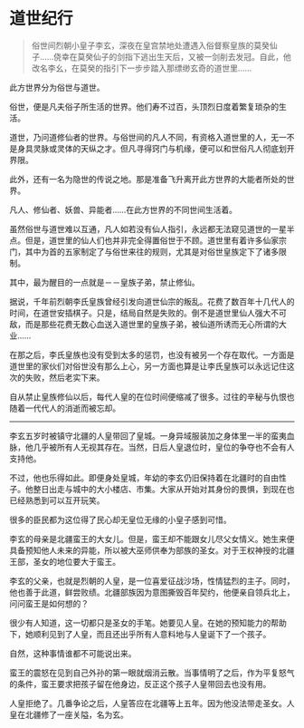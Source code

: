 # 道世纪行

> 俗世间烈朝小皇子李玄，深夜在皇宫禁地处遭遇入俗督察皇族的莫癸仙子……侥幸在莫癸仙子的剑指下逃出生天后，又被一剑削去发冠。自此，他改名李幺，在莫癸的指引下一步步踏入那缥缈玄奇的道世里……

此方世界分为俗世与道世。

俗世，便是凡夫俗子所生活的世界。他们寿不过百，头顶烈日度着繁复琐杂的生活。

道世，乃问道修仙者的世界。与俗世间的凡人不同，有资格入道世里的人，无一不是身具灵脉或灵体的天纵之才。但凡寻得窍门与机缘，便可以和世俗凡人彻底划开界限。

此外，还有一名为隐世的传说之地。那是准备飞升离开此方世界的大能者所处的世界。

凡人、修仙者、妖兽、异能者……在此方世界的不同世间生活着。

虽然俗世与道世难以互通，凡人如若没有仙人指引，永远都无法窥见道世的一星半点。但是，道世里的仙人们也并非完全得置俗世于不顾。道世里有着许多仙家宗门，其中为首的五家制定了与俗世来往的规则，尤其是对俗世皇族定下了诸多限制。

其中，最为醒目的一点就是－－皇族子弟，禁止修仙。

据说，千年前烈朝李氏皇族曾经引发向道世仙宗的叛乱。花费了数百年十几代人的时间，在道世安插棋子。只是，结局自然是失败的。倒不是道世里仙人强大不可敌，而是那些花费无数心血送入道世里的皇族子弟，被仙道所诱而无心所谓的大业……

在那之后，李氏皇族也没有受到太多的惩罚，也没有被另一个存在取代。一方面是道世里的家伙们对俗世没有那么上心，另一方面也算是让李氏皇族可以永远记住这次的失败，然后老实下来。

自从禁止皇族修仙以后，每代人皇的在位时间便缩减了很多。过往的辛秘与仇恨也随着一代代人的消逝而被忘却。

------

李玄五岁时被镇守北疆的人皇带回了皇城。一身异域服装加之身体里一半的蛮夷血脉，他几乎被所有人无视其存在。当然，日后人皇退位时，皇位的争夺也不会有人支持他。

不过，他也乐得如此。即便身处皇城，年幼的李玄仍旧保持着在北疆时的自由性子。他整日出走与城中的大小楼店、市集。大家从开始对其身份的畏惧，到现在也已经熟悉到可以互开玩笑。

很多的臣民都为这位得了民心却无皇位无缘的小皇子感到可惜。

李玄的母亲是北疆蛮王的大女儿。但是，蛮王却不能跟女儿尽父女情义。她生来便具备预知他人未来的异能，所以被大巫师供奉为部族的圣女。对于王权神授的北疆王部，圣女的地位要大于蛮王。

李玄的父亲，也就是烈朝的人皇，是一位喜爱征战沙场，性情猛烈的主子。同时，他也善于此道，鲜尝败绩。北疆部族因为意图撕毁百年契约，他便亲自领兵北上，问问蛮王是如何想的？

很少有人知道，这一切都只是圣女的手笔。她要见人皇。在她的预知能力的帮助下，她顺利见到了人皇，而且还出乎所有人意料地与人皇诞下了一个孩子。

自然，这种事情谁都不可能说出来。

蛮王的震怒在见到自己外孙的第一眼就烟消云散。当事情明了之后，作为平复怒气的条件，蛮王要求把孩子留在他身边，反正这个孩子人皇带回去也没有用。

人皇拒绝了。几番争论之后，人皇答应在北疆等上五年。因为他没法带走圣女。人皇在北疆修了一座关隘，名为玄。
